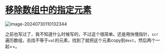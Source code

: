 # [移除数组中的指定元素](https://leetcode.cn/problems/remove-element/)

![image-20240730110132344](https://md-wind.oss-cn-nanjing.aliyuncs.com/md/202407301101543.png)

之前也写过了，我不知道什么时候写的，不过这个很简单。还是用快慢指针，`scr`遍历数组，去找不等于`val`的元素，找到了就把这个元素copy到`dest`，然后两个一起++。
